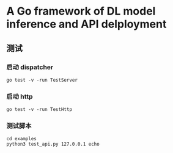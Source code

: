 # A Go framework of DL model inference and API delployment



## 测试



### 启动 dispatcher

```
go test -v -run TestServer
```



### 启动 http

```
go test -v -run TestHttp
```



### 测试脚本

```
cd examples
python3 test_api.py 127.0.0.1 echo
```
